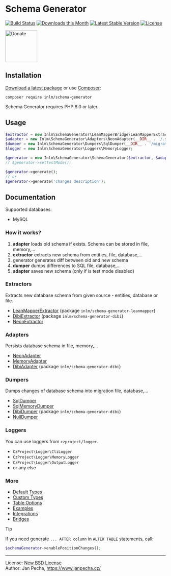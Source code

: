 # Schema Generator

[![Build Status](https://github.com/inlm/schema-generator/workflows/Build/badge.svg)](https://github.com/inlm/schema-generator/actions)
[![Downloads this Month](https://img.shields.io/packagist/dm/inlm/schema-generator.svg)](https://packagist.org/packages/inlm/schema-generator)
[![Latest Stable Version](https://poser.pugx.org/inlm/schema-generator/v/stable)](https://github.com/inlm/schema-generator/releases)
[![License](https://img.shields.io/badge/license-New%20BSD-blue.svg)](https://github.com/inlm/schema-generator/blob/master/license.md)

<a href="https://www.janpecha.cz/donate/schema-generator/"><img src="https://buymecoffee.intm.org/img/donate-banner.v1.svg" alt="Donate" height="100"></a>


## Installation

[Download a latest package](https://github.com/inlm/schema-generator/releases) or use [Composer](http://getcomposer.org/):

```
composer require inlm/schema-generator
```

Schema Generator requires PHP 8.0 or later.


## Usage

```php
$extractor = new Inlm\SchemaGenerator\LeanMapperBridge\LeanMapperExtractor(__DIR__ . '/model/Entities/', new LeanMapper\DefaultMapper);
$adapter = new Inlm\SchemaGenerator\Adapters\NeonAdapter(__DIR__ . '/.schema.neon');
$dumper = new Inlm\SchemaGenerator\Dumpers\SqlDumper(__DIR__ . '/migrations/structures/');
$logger = new Inlm\SchemaGenerator\Loggers\MemoryLogger;

$generator = new Inlm\SchemaGenerator\SchemaGenerator($extractor, $adapter, $dumper, $logger, Inlm\SchemaGenerator\Database::MYSQL);
// $generator->setTestMode();

$generator->generate();
// or
$generator->generate('changes description');
```

## Documentation

Supported databases:

* MySQL


### How it works?

1) **adapter** loads old schema if exists. Schema can be stored in file, memory,...
2) **extractor** extracts new schema from entities, file, database,...
3) generator generates diff between old and new schema
4) **dumper** dumps differences to SQL file, database,...
5) **adapter** saves new schema (only if is test mode disabled)


### Extractors

Extracts new database schema from given source - entities, database or file.

* [LeanMapperExtractor](https://github.com/inlm/schema-generator-leanmapper) (package `inlm/schema-generator-leanmapper`)
* [DibiExtractor](https://github.com/inlm/schema-generator-dibi) (package `inlm/schema-generator-dibi`)
* [NeonExtractor](docs/neon-extractor.md)


### Adapters

Persists database schema in file, memory,...

- [NeonAdapter](docs/neon-adapter.md)
- [MemoryAdapter](docs/memory-adapter.md)
- [DibiAdapter](https://github.com/inlm/schema-generator-dibi) (package `inlm/schema-generator-dibi`)


### Dumpers

Dumps changes of database schema into migration file, database,...

* [SqlDumper](docs/sql-dumper.md)
* [SqlMemoryDumper](docs/sql-memory-dumper.md)
* [DibiDumper](https://github.com/inlm/schema-generator-dibi) (package `inlm/schema-generator-dibi`)
* [NullDumper](docs/null-dumper.md)


### Loggers

You can use loggers from `czproject/logger`.

* `CzProject\Logger\CliLogger`
* `CzProject\Logger\MemoryLogger`
* `CzProject\Logger\OutputLogger`
* or any else


### More

* [Default Types](docs/default-types.md)
* [Custom Types](docs/custom-types.md)
* [Table Options](docs/table-options.md)
* [Examples](docs/examples.md)
* [Integrations](docs/integrations.md)
* [Bridges](docs/bridges.md)


> [!TIP]
> If you need generate `... AFTER column` in `ALTER TABLE` statements, call:
>
> ```php
> $schemaGenerator->enablePositionChanges();
> ```

------------------------------

License: [New BSD License](license.md)
<br>Author: Jan Pecha, https://www.janpecha.cz/
